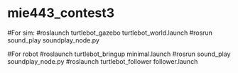 # mie443_contest3

#For sim:
#roslaunch turtlebot_gazebo turtlebot_world.launch
#rosrun sound_play soundplay_node.py

#For robot
#roslaunch turtlebot_bringup minimal.launch
#rosrun sound_play soundplay_node.py
#roslaunch turtlebot_follower follower.launch

